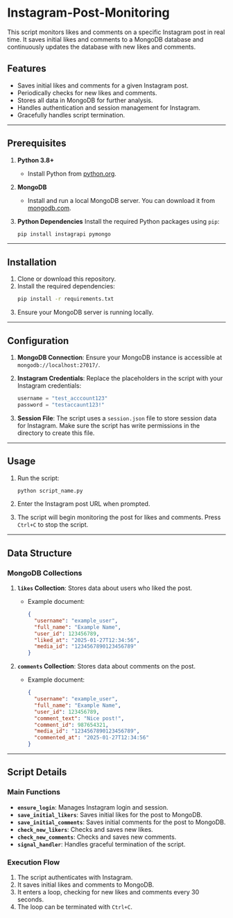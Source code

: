 # Instagram-Post-Monitoring
This script monitors likes and comments on a specific Instagram post in real time. It saves initial likes and comments to a MongoDB database and continuously updates the database with new likes and comments.

## Features
- Saves initial likes and comments for a given Instagram post.
- Periodically checks for new likes and comments.
- Stores all data in MongoDB for further analysis.
- Handles authentication and session management for Instagram.
- Gracefully handles script termination.

---

## Prerequisites

1. **Python 3.8+**
   - Install Python from [python.org](https://www.python.org/downloads/).

2. **MongoDB**
   - Install and run a local MongoDB server. You can download it from [mongodb.com](https://www.mongodb.com/try/download/community).

3. **Python Dependencies**
   Install the required Python packages using `pip`:

   ```bash
   pip install instagrapi pymongo
   ```

---

## Installation

1. Clone or download this repository.
2. Install the required dependencies:
   ```bash
   pip install -r requirements.txt
   ```
3. Ensure your MongoDB server is running locally.

---

## Configuration

1. **MongoDB Connection**:
   Ensure your MongoDB instance is accessible at `mongodb://localhost:27017/`.

2. **Instagram Credentials**:
   Replace the placeholders in the script with your Instagram credentials:
   ```python
   username = "test_acccount123"
   password = "testaccaunt123!"
   ```

3. **Session File**:
   The script uses a `session.json` file to store session data for Instagram. Make sure the script has write permissions in the directory to create this file.

---

## Usage

1. Run the script:
   ```bash
   python script_name.py
   ```

2. Enter the Instagram post URL when prompted.
3. The script will begin monitoring the post for likes and comments. Press `Ctrl+C` to stop the script.

---

## Data Structure

### MongoDB Collections

1. **`likes` Collection**:
   Stores data about users who liked the post.
   - Example document:
     ```json
     {
       "username": "example_user",
       "full_name": "Example Name",
       "user_id": 123456789,
       "liked_at": "2025-01-27T12:34:56",
       "media_id": "1234567890123456789"
     }
     ```

2. **`comments` Collection**:
   Stores data about comments on the post.
   - Example document:
     ```json
     {
       "username": "example_user",
       "full_name": "Example Name",
       "user_id": 123456789,
       "comment_text": "Nice post!",
       "comment_id": 987654321,
       "media_id": "1234567890123456789",
       "commented_at": "2025-01-27T12:34:56"
     }
     ```

---

## Script Details

### Main Functions

- **`ensure_login`**: Manages Instagram login and session.
- **`save_initial_likers`**: Saves initial likes for the post to MongoDB.
- **`save_initial_comments`**: Saves initial comments for the post to MongoDB.
- **`check_new_likers`**: Checks and saves new likes.
- **`check_new_comments`**: Checks and saves new comments.
- **`signal_handler`**: Handles graceful termination of the script.

### Execution Flow

1. The script authenticates with Instagram.
2. It saves initial likes and comments to MongoDB.
3. It enters a loop, checking for new likes and comments every 30 seconds.
4. The loop can be terminated with `Ctrl+C`.
